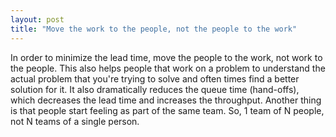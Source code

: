 ```yaml
---
layout: post
title: "Move the work to the people, not the people to the work"
---
```


In order to minimize the lead time, move the people to the work, not work to the people.
This also helps people that work on a problem to understand the actual problem that you're trying to solve and often times find a better solution for it.
It also dramatically reduces the queue time (hand-offs), which decreases the lead time and increases the throughput.
Another thing is that people start feeling as part of the same team. So, 1 team of N people, not N teams of a single person.
